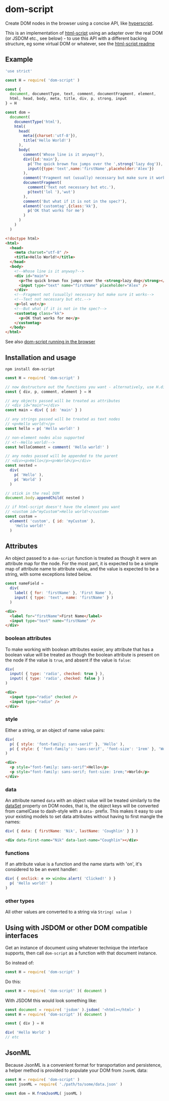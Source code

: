 # dom-script

Create DOM nodes in the browser using a concise API, like
[hyperscript](https://github.com/hyperhype/hyperscript).

This is an implementation of
[html-script](https://github.com/mojule/html-script) using an adapter over the
real DOM (or JSDOM etc., see below) - to use this API with a different backing
structure, eg some virtual DOM or whatever, see the
[html-script readme](https://github.com/mojule/html-script/blob/master/readme.md)

## Example

```javascript
'use strict'

const H = require( 'dom-script' )

const {
  document, documentType, text, comment, documentFragment, element,
  html, head, body, meta, title, div, p, strong, input
} = H

const dom =
  document(
    documentType('html'),
    html(
      head(
        meta({charset:'utf-8'}),
        title('Hello World!')
      ),
      body(
        comment('Whose line is it anyway?'),
        div({id:'main'},
          p('The quick brown fox jumps over the ',strong('lazy dog')),
          input({type:'text',name:'firstName',placeholder:'Alex'})
        ),
        comment('Fragment not (usually) necessary but make sure it works'),
        documentFragment(
          comment('Text not necessary but etc.'),
          p(text('lol '),'wut')
        ),
        comment('But what if it is not in the spec?'),
        element('customtag',{class:'kk'},
          p('OK that works for me')
        )
      )
    )
  )
```

```html
<!doctype html>
<html>
  <head>
    <meta charset="utf-8" />
    <title>Hello World!</title>
  </head>
  <body>
    <!--Whose line is it anyway?-->
    <div id="main">
      <p>The quick brown fox jumps over the <strong>lazy dog</strong></p>
      <input type="text" name="firstName" placeholder="Alex" />
    </div>
    <!--Fragment not (usually) necessary but make sure it works-->
    <!--Text not necessary but etc.-->
    <p>lol wut</p>
    <!--But what if it is not in the spec?-->
    <customtag class="kk">
      <p>OK that works for me</p>
    </customtag>
  </body>
</html>
```

See also [dom-script running in the browser](/example/index.html)

## Installation and usage

`npm install dom-script`

```javascript
const H = require( 'dom-script' )

// now destructure out the functions you want - alternatively, use H.div etc.
const { div, p, comment, element } = H

// any objects passed will be treated as attributes
// <div id="main"></div>
const main = div( { id: 'main' } )

// any strings passed will be treated as text nodes
// <p>Hello world!</p>
const hello = p( 'Hello world!' )

// non-element nodes also supported
// <!--Hello world!-->
const helloComment = comment( 'Hello world!' )

// any nodes passed will be appended to the parent
// <div><p>Hello</p><p>World</p></div>
const nested =
  div(
    p( 'Hello' ),
    p( 'World' )
  )

// stick in the real DOM
document.body.appendChild( nested )

// if html-script doesn't have the element you want
// <custom id="myCustom">Hello world!</custom>
const custom =
  element( 'custom', { id: 'myCustom' },
    'Hello world!'
  )
```

## Attributes

An object passed to a `dom-script` function is treated as though it were an
attribute map for the node. For the most part, it is expected to be a simple map
of attribute name to attribute value, and the value is expected to be a string,
with some exceptions listed below.

```javascript
const nameField =
  div(
    label( { for: 'firstName' }, 'First Name' ),
    input( { type: 'text', name: 'firstName' } )
  )
```

```html
<div>
  <label for="firstName">First Name</label>
  <input type="text" name="firstName" />
</div>
```

### boolean attributes

To make working with boolean attributes easier, any attribute that has a boolean
value will be treated as though the boolean attribute is present on the node if
the value is `true`, and absent if the value is `false`:

```javascript
div(
  input( { type: 'radio', checked: true } ),
  input( { type: 'radio', checked: false } )
)
```

```html
<div>
  <input type="radio" checked />
  <input type="radio" />
</div>
```

### style

Either a string, or an object of name value pairs:

```javascript
div(
  p( { style: 'font-family: sans-serif' }, 'Hello' ),
  p( { style: { 'font-family': 'sans-serif', 'font-size': '1rem' }, 'World' )
)
```

```html
<div>
  <p style="font-family: sans-serif">Hello</p>
  <p style="font-family: sans-serif; font-size: 1rem;">World</p>
</div>
```

### data

An attribute named `data` with an object value will be treated similarly to the
[dataSet](https://developer.mozilla.org/en/docs/Web/API/HTMLElement/dataset)
property on DOM nodes, that is, the object keys will be converted from camelCase
to dash-style with a `data-` prefix. This makes it easy to use your existing
models to set data attributes without having to first mangle the names:

```javascript
div( { data: { firstName: 'Nik', lastName: 'Coughlin' } } )
```

```html
<div data-first-name="Nik" data-last-name="Coughlin"></div>
```

### functions

If an attribute value is a function and the name starts with 'on', it's
considered to be an event handler:

```javascript
div( { onclick: e => window.alert( 'Clicked!' ) }
  p( 'Hello world!' )
)
```

### other types

All other values are converted to a string via `String( value )`

## Using with JSDOM or other DOM compatible interfaces

Get an instance of document using whatever technique the interface supports,
then call `dom-script` as a function with that document instance.

So instead of:
```javascript
const H = require( 'dom-script' )
```

Do this:
```javascript
const H = require( 'dom-script' )( document )
```

With JSDOM this would look something like:
```javascript
const document = require( 'jsdom' ).jsdom( '<html></html>' )
const H = require( 'dom-script' )( document )

const { div } = H

div( 'Hello World' )
// etc
```

## JsonML

Because JsonML is a convenient format for transportation and persistence, a
helper method is provided to populate your DOM from `JsonML` data:

```javascript
const H = require( 'dom-script' )
const jsonML = require( './path/to/some/data.json' )

const dom = H.fromJsonML( jsonML )
```
